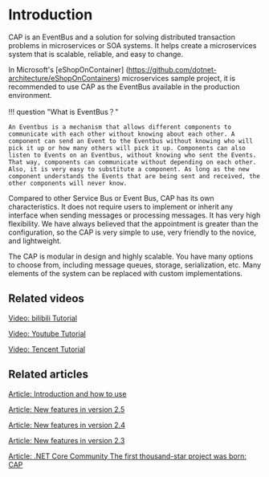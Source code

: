 # Introduction

CAP is an EventBus and a solution for solving distributed transaction problems in microservices or SOA systems. It helps create a microservices system that is scalable, reliable, and easy to change.

In Microsoft's [eShopOnContainer] (https://github.com/dotnet-architecture/eShopOnContainers) microservices sample project, it is recommended to use CAP as the EventBus available in the production environment.


!!! question "What is EventBus？"

    An Eventbus is a mechanism that allows different components to communicate with each other without knowing about each other. A component can send an Event to the Eventbus without knowing who will pick it up or how many others will pick it up. Components can also listen to Events on an Eventbus, without knowing who sent the Events. That way, components can communicate without depending on each other. Also, it is very easy to substitute a component. As long as the new component understands the Events that are being sent and received, the other components will never know.

Compared to other Service Bus or Event Bus, CAP has its own characteristics. It does not require users to implement or inherit any interface when sending messages or processing messages. It has very high flexibility. We have always believed that the appointment is greater than the configuration, so the CAP is very simple to use, very friendly to the novice, and lightweight.

The CAP is modular in design and highly scalable. You have many options to choose from, including message queues, storage, serialization, etc. Many elements of the system can be replaced with custom implementations.

## Related videos

[Video: bilibili Tutorial](https://www.bilibili.com/video/av31582401/)

[Video: Youtube Tutorial](https://youtu.be/K1e4e0eddNE)

[Video: Tencent Tutorial](https://www.cnblogs.com/savorboard/p/7243609.html)

## Related articles

[Article: Introduction and how to use](http://www.cnblogs.com/savorboard/p/cap.html)

[Article: New features in version 2.5](https://www.cnblogs.com/savorboard/p/cap-2-5.html)

[Article: New features in version 2.4](http://www.cnblogs.com/savorboard/p/cap-2-4.html)

[Article: New features in version 2.3](http://www.cnblogs.com/savorboard/p/cap-2-3.html)

[Article: .NET Core Community The first thousand-star project was born: CAP](https://www.cnblogs.com/forerunner/p/ncc-cap-with-over-thousand-stars.html)

